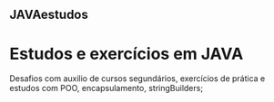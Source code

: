 ## JAVAestudos

<h1> Estudos e exercícios em JAVA </h1> 

Desafios com auxilio de cursos segundários, exercícios de prática e estudos com POO, encapsulamento, stringBuilders;
